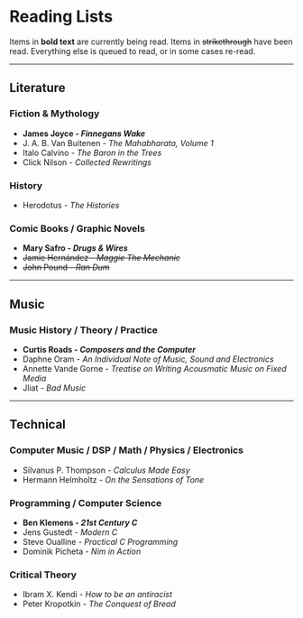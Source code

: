 # Reading Lists

Items in **bold text** are currently being read.
Items in <del>strikethrough</del> have been read.
Everything else is queued to read, or in some cases re-read.

<hr>

## Literature

### Fiction & Mythology

- **James Joyce - _Finnegans Wake_**
- J. A. B. Van Buitenen - _The Mahabharata, Volume 1_
- Italo Calvino - _The Baron in the Trees_
- Click Nilson - _Collected Rewritings_

### History

- Herodotus - _The Histories_

### Comic Books / Graphic Novels

- **Mary Safro - _Drugs & Wires_**
- <del>Jamie Hernández - _Maggie The Mechanic_</del>
- <del>John Pound - _Ran Dum_</del>

<hr>

## Music

### Music History / Theory / Practice

- **Curtis Roads - _Composers and the Computer_**
- Daphne Oram - _An Individual Note of Music, Sound and Electronics_
- Annette Vande Gorne - _Treatise on Writing Acousmatic Music on Fixed Media_
- Jliat - _Bad Music_

<hr>

## Technical

### Computer Music / DSP / Math / Physics / Electronics

- Silvanus P. Thompson - _Calculus Made Easy_
- Hermann Helmholtz - _On the Sensations of Tone_

### Programming / Computer Science

- **Ben Klemens - _21st Century C_**
- Jens Gustedt - _Modern C_
- Steve Oualline - _Practical C Programming_
- Dominik Picheta - _Nim in Action_

### Critical Theory

- Ibram X. Kendi - _How to be an antiracist_
- Peter Kropotkin - _The Conquest of Bread_ 


